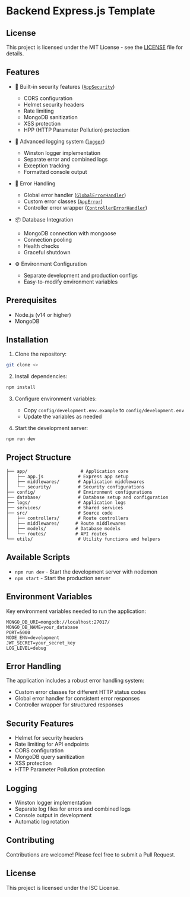 # Backend Express.js Template
## License

This project is licensed under the MIT License - see the [LICENSE](LICENSE) file for details.

## Features

- 🔐 Built-in security features ([`AppSecurity`](app/security/AppSecurity.js))
  - CORS configuration
  - Helmet security headers
  - Rate limiting
  - MongoDB sanitization
  - XSS protection
  - HPP (HTTP Parameter Pollution) protection

- 📝 Advanced logging system ([`logger`](services/logger.js))
  - Winston logger implementation
  - Separate error and combined logs
  - Exception tracking
  - Formatted console output

- 🚀 Error Handling
  - Global error handler ([`GlobalErrorHandler`](src/middlewares/GlobalErrorHandler.js))
  - Custom error classes ([`AppError`](utils/AppError.js))
  - Controller error wrapper ([`ControllerErrorHandler`](utils/helpers/ControllerErrorHandler.js))

- 📦 Database Integration
  - MongoDB connection with mongoose
  - Connection pooling
  - Health checks
  - Graceful shutdown

- ⚙️ Environment Configuration
  - Separate development and production configs
  - Easy-to-modify environment variables

## Prerequisites

- Node.js (v14 or higher)
- MongoDB

## Installation

1. Clone the repository:
```bash
git clone <>
```

2. Install dependencies:
```bash
npm install
```

3. Configure environment variables:
   - Copy `config/development.env.example` to `config/development.env`
   - Update the variables as needed

4. Start the development server:
```bash
npm run dev
```

## Project Structure

```
├── app/                    # Application core
│   ├── app.js             # Express app setup
│   ├── middlewares/       # Application middlewares
│   └── security/          # Security configurations
├── config/                # Environment configurations
├── database/              # Database setup and configuration
├── logs/                  # Application logs
├── services/              # Shared services
├── src/                   # Source code
│   ├── controllers/       # Route controllers
│   ├── middlewares/      # Route middlewares
│   ├── models/           # Database models
│   └── routes/           # API routes
└── utils/                 # Utility functions and helpers
```

## Available Scripts

- `npm run dev` - Start the development server with nodemon
- `npm start` - Start the production server

## Environment Variables

Key environment variables needed to run the application:

```env
MONGO_DB_URI=mongodb://localhost:27017/
MONGO_DB_NAME=your_database
PORT=5000
NODE_ENV=development
JWT_SECRET=your_secret_key
LOG_LEVEL=debug
```

## Error Handling

The application includes a robust error handling system:

- Custom error classes for different HTTP status codes
- Global error handler for consistent error responses
- Controller wrapper for structured responses

## Security Features

- Helmet for security headers
- Rate limiting for API endpoints
- CORS configuration
- MongoDB query sanitization
- XSS protection
- HTTP Parameter Pollution protection

## Logging

- Winston logger implementation
- Separate log files for errors and combined logs
- Console output in development
- Automatic log rotation

## Contributing

Contributions are welcome! Please feel free to submit a Pull Request.

## License

This project is licensed under the ISC License.